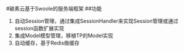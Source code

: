 #碳素云基于Swoole的服务端框架
##功能
1. 自动Session管理，通过集成SessionHandler来实现Session管理或通过session函数扩展实现
2. 集成Model模型管理，移植TP的Model实现
3. 自动缓存，基于Redis做缓存

